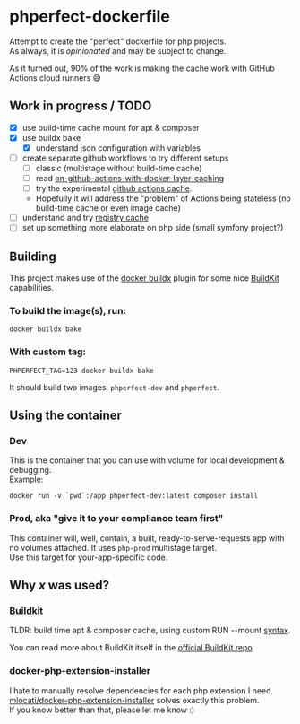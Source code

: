 # phperfect-dockerfile
Attempt to create the "perfect" dockerfile for php projects.  
As always, it is _opinionated_ and may be subject to change.

As it turned out, 90% of the work is making the cache work with GitHub Actions cloud runners 😅

## Work in progress / TODO
- [x] use build-time cache mount for apt & composer
- [x] use buildx bake
  - [x] understand json configuration with variables
- [ ] create separate github workflows to try different setups
  - [ ] classic (multistage without build-time cache)
  - [ ] read [on-github-actions-with-docker-layer-caching](https://evilmartians.com/chronicles/build-images-on-github-actions-with-docker-layer-caching)
  - [ ] try the experimental [github actions cache](https://github.com/tonistiigi/go-actions-cache/blob/master/api.md).
  - Hopefully it will address the "problem" of Actions being stateless (no build-time cache or even image cache)
- [ ] understand and try [registry cache](https://github.com/moby/buildkit/tree/master#registry-push-image-and-cache-separately)
- [ ] set up something more elaborate on php side (small symfony project?)

## Building

This project makes use of the 
[docker buildx](https://github.com/docker/buildx) 
plugin for some nice [BuildKit](#buildkit) capabilities.  

### To build the image(s), run:
```shell
docker buildx bake
```

### With custom tag:
```shell
PHPERFECT_TAG=123 docker buildx bake
```

It should build two images, `phperfect-dev` and `phperfect`.
## Using the container
### Dev
This is the container that you can use with volume for local development & debugging.  
Example:
```shell
docker run -v `pwd`:/app phperfect-dev:latest composer install
```

### Prod, aka "give it to your compliance team first"
This container will, well, contain, a built, ready-to-serve-requests app with no volumes attached.
It uses `php-prod` multistage target.  
Use this target for your-app-specific code.

## Why _x_ was used?
### Buildkit
TLDR: build time apt & composer cache, using custom RUN --mount 
[syntax](https://github.com/moby/buildkit/blob/master/frontend/dockerfile/docs/syntax.md#run---mounttypecache).  

You can read more about BuildKit itself in the [official BuildKit repo](https://github.com/moby/buildkit)

### docker-php-extension-installer
I hate to manually resolve dependencies for each php extension I need.  
[mlocati/docker-php-extension-installer](https://github.com/mlocati/docker-php-extension-installer)
solves exactly this problem.  
If you know better than that, please let me know :)